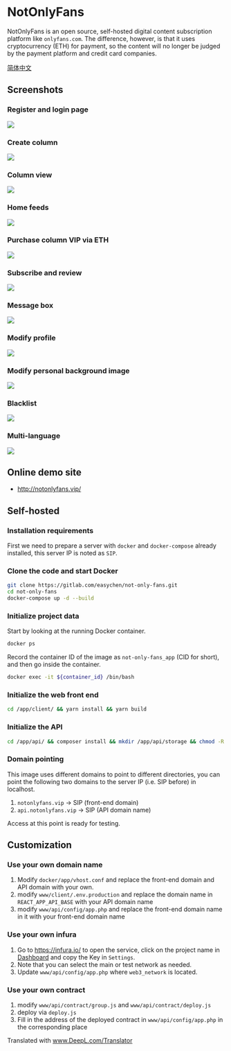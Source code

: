 # NotOnlyFans

NotOnlyFans is an open source, self-hosted digital content subscription platform like `onlyfans.com`. The difference, however, is that it uses cryptocurrency (ETH) for payment, so the content will no longer be judged by the payment platform and credit card companies.

[简体中文](README.cn.md)

## Screenshots

### Register and login page

![](images/2021-08-25-21-20-33.png)

### Create column

![](images/2021-08-25-21-21-47.png)

### Column view

![](images/2021-08-25-21-23-12.png)

### Home feeds

![](images/2021-08-25-21-33-05.png)

### Purchase column VIP via ETH

![](images/2021-08-25-21-28-14.png)

### Subscribe and review

![](images/2021-08-25-21-31-27.png)

### Message box

![](images/2021-08-25-21-32-18.png)

### Modify profile

![](images/2021-08-25-21-22-24.png)

### Modify personal background image

![](images/2021-08-25-21-34-44.png)

### Blacklist

![](images/2021-08-25-21-36-09.png)

### Multi-language

![](images/2021-08-25-21-36-51.png)


## Online demo site

- <http://notonlyfans.vip/>

## Self-hosted

### Installation requirements

First we need to prepare a server with `docker` and `docker-compose` already installed, this server IP is noted as `SIP`.

### Clone the code and start Docker

```bash
git clone https://gitlab.com/easychen/not-only-fans.git
cd not-only-fans
docker-compose up -d --build
```

### Initialize project data 

Start by looking at the running Docker container.

```bash
docker ps
```

Record the container ID of the image as `not-only-fans_app` (CID for short), and then go inside the container.

```bash
docker exec -it ${container_id} /bin/bash
```

### Initialize the web front end

```bash
cd /app/client/ && yarn install && yarn build
```

### Initialize the API

```bash
cd /app/api/ && composer install && mkdir /app/api/storage && chmod -R 0777 /app/api/storage
```

### Domain pointing

This image uses different domains to point to different directories, you can point the following two domains to the server IP (i.e. SIP before) in localhost.

1. `notonlyfans.vip` → SIP (front-end domain)
1. `api.notonlyfans.vip` → SIP (API domain name)

Access at this point is ready for testing.

## Customization

### Use your own domain name

1. Modify `docker/app/vhost.conf` and replace the front-end domain and API domain with your own.
1. modify `www/client/.env.production` and replace the domain name in `REACT_APP_API_BASE` with your API domain name
1. modify `www/api/config/app.php` and replace the front-end domain name in it with your front-end domain name

### Use your own infura

1. Go to https://infura.io/ to open the service, click on the project name in [Dashboard](https://infura.io/dashboard/ethereum) and copy the Key in `Settings`.
1. Note that you can select the main or test network as needed.
1. Update `www/api/config/app.php` where `web3_network` is located.

### Use your own contract

1. modify `www/api/contract/group.js` and `www/api/contract/deploy.js`
1. deploy via `deploy.js`
1. Fill in the address of the deployed contract in `www/api/config/app.php` in the corresponding place


Translated with www.DeepL.com/Translator 

